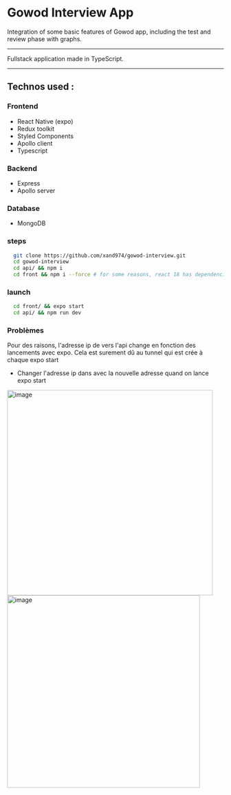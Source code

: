 # Gowod Interview App 

Integration of some basic features of Gowod app, including the test and review phase with graphs.

--- 

Fullstack application made in TypeScript.

---
## Technos used : 

### Frontend
- React Native (expo)
- Redux toolkit
- Styled Components
- Apollo client
- Typescript

### Backend
- Express
- Apollo server

### Database
- MongoDB


### steps
```sh
  git clone https://github.com/xand974/gowod-interview.git
  cd gowod-interview
  cd api/ && npm i
  cd front && npm i --force # for some reasons, react 18 has dependencies issues with react-test-renderer
```

### launch
```sh
  cd front/ && expo start
  cd api/ && npm run dev
```

### Problèmes
Pour des raisons, l'adresse ip de vers l'api change en fonction des lancements avec expo. Cela est surement dû au tunnel qui est crée à chaque expo start
- Changer l'adresse ip dans <App /> avec la nouvelle adresse quand on lance expo start
<img width="478" alt="image" src="https://user-images.githubusercontent.com/75538669/190898368-669186f1-9faf-4576-bc19-a707ebd13b5a.png">
<img width="448" alt="image" src="https://user-images.githubusercontent.com/75538669/190898419-9efabc86-d4fa-4be0-9698-7f466cf838f7.png">

